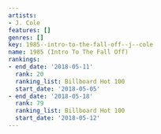 ```yaml
---
artists:
- J. Cole
features: []
genres: []
key: 1985--intro-to-the-fall-off--j--cole
name: 1985 (Intro To The Fall Off)
rankings:
- end_date: '2018-05-11'
  rank: 20
  ranking_list: Billboard Hot 100
  start_date: '2018-05-05'
- end_date: '2018-05-18'
  rank: 79
  ranking_list: Billboard Hot 100
  start_date: '2018-05-12'
---
```


